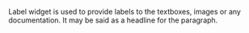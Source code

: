 Label widget is used to provide labels to the textboxes, images or any documentation. It may be said as a headline for the paragraph.
